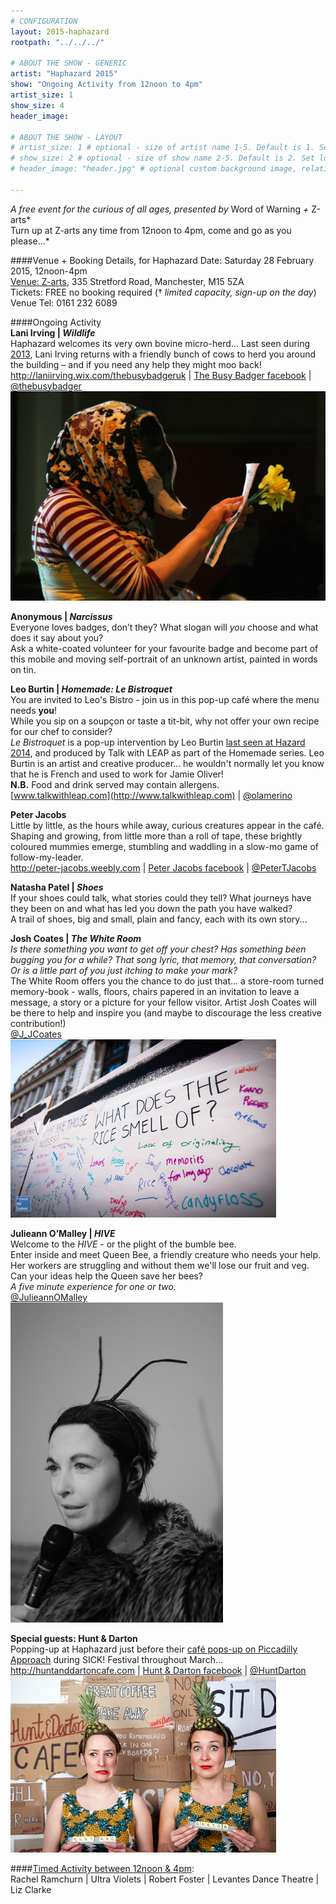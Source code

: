 ```yaml
---
# CONFIGURATION
layout: 2015-haphazard
rootpath: "../../../"

# ABOUT THE SHOW - GENERIC
artist: "Haphazard 2015"
show: "Ongoing Activity from 12noon to 4pm"
artist_size: 1
show_size: 4
header_image:

# ABOUT THE SHOW - LAYOUT
# artist_size: 1 # optional - size of artist name 1-5. Default is 1. Set longer names to lower values
# show_size: 2 # optional - size of show name 2-5. Default is 2. Set longer names to lower values
# header_image: "header.jpg" # optional custom background image, relative to current page

---
```

*A free event for the curious of all ages, presented by* Word of Warning *+* Z-arts*<br>Turn up at Z-arts any time from 12noon to 4pm, come and go as you please…*		

####Venue + Booking Details, for Haphazard
Date: Saturday 28 February 2015, 12noon-4pm    
[Venue: Z-arts](http://www.z-arts.org/about-us/getting-here), 335 Stretford Road, Manchester, M15 5ZA        
Tickets: FREE no booking required († *limited capacity, sign-up on the day*)        
Venue Tel: 0161 232 6089

####Ongoing Activity   
**Lani Irving | *Wildlife***        
Haphazard welcomes its very own bovine micro-herd... Last seen during [2013](/archive/2013-spring/haphazard), Lani Irving returns with a friendly bunch of cows to herd you around the building – and if you need any help they might moo back!        
<http://laniirving.wix.com/thebusybadgeruk> | [The Busy Badger facebook](http://www.facebook.com/thebusybadger) | [@thebusybadger](http://twitter.com/thebusybadger)          
![Wildlife - Haphazard 2013](lani.jpg)  
     
**Anonymous  | *Narcissus***       
Everyone loves badges, don’t they? What slogan will *you* choose and what does it say about you?    
Ask a white-coated volunteer for your favourite badge and become part of this mobile and moving self-portrait of an unknown artist, painted in words on tin.    
          
**Leo Burtin | *Homemade: Le Bistroquet***      
You are invited to Leo's Bistro - join us in this pop-up café where the menu needs **you**!    
While you sip on a soupçon or taste a tit-bit, why not offer your own recipe for our chef to consider?    
 *Le Bistroquet* is a pop-up intervention by Leo Burtin [last seen at Hazard 2014](/archive/2014-hazard/ongoing),  and produced by Talk with LEAP as part of the Homemade series. Leo Burtin is an artist and creative producer... he wouldn't normally let you know that he is French and used to work for Jamie Oliver!         
**N.B.** Food and drink served may contain allergens.            
[www.talkwithleap.com](http://www.talkwithleap.com) | [@olamerino](http://twitter.com/olamerino)        
        
**Peter Jacobs**    
Little by little, as the hours while away, curious creatures appear in the café. Shaping and growing, from little more than a roll of tape, these brightly coloured mummies emerge, stumbling and waddling in a slow-mo game of follow-my-leader.     
<http://peter-jacobs.weebly.com> | [Peter Jacobs facebook](http://www.facebook.com/mrpeterjacobs) | [@PeterTJacobs](http://twitter.com/PeterTJacobs)        

**Natasha Patel | *Shoes***   
If your shoes could talk, what stories could they tell?  What journeys have they been on and what has led you down the path you have walked?   
A trail of shoes, big and small, plain and fancy, each with its own story...    

**Josh Coates | *The White Room***       
*Is there something you want to get off your chest? Has something been bugging you for a while? That song lyric, that memory, that conversation?  Or is a little part of you just itching to make your mark?*   
The White Room offers you the chance to do just that… a store-room turned memory-book - walls, floors, chairs papered in an invitation to leave a message, a story or a picture for your fellow visitor.  Artist Josh Coates will be there to help and inspire you (and maybe to discourage the less creative contribution!)    
[@J_JCoates](http://twitter.com/J_JCoates)
![The White Room](josh.jpg)    
        
**Julieann O’Malley | *HIVE***          
Welcome to the *HIVE* - or the plight of the bumble bee.     
Enter inside and meet Queen Bee, a friendly creature who needs your help.    
Her workers are struggling and without them we'll lose our fruit and veg.    
Can your ideas help the Queen save her bees?     
*A five minute experience for one or two.*    
[@JulieannOMalley](http://twitter.com/JulieannOMalley)      
![Queen Bee](bee.jpg)    

**Special guests: Hunt & Darton**       
Popping-up at Haphazard just before their [café pops-up on Piccadilly Approach](/current/2015-spring/h&d) during SICK! Festival throughout March…          
<http://huntanddartoncafe.com> | [Hunt & Darton facebook](http://www.facebook.com/hunt.darton) | [@HuntDarton](http://twitter.com/HuntDarton)      
![Hunt + Darton Cafe](HD.jpg)  
               
####[Timed Activity between 12noon & 4pm](/current/2015-haphazard/timed):		
Rachel Ramchurn | Ultra Violets | Robert Foster | Levantes Dance Theatre | Liz Clarke    

